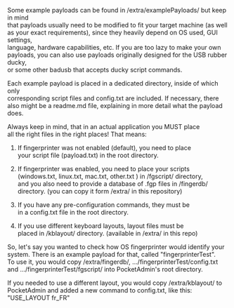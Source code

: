 Some example payloads can be found in /extra/examplePayloads/ but keep in mind  
that payloads usually need to be modified to fit your target machine (as well  
as your exact requirements), since they heavily depend on OS used, GUI settings,  
language, hardware capabilities, etc. If you are too lazy to make your own  
payloads, you can also use payloads originally designed for the USB rubber ducky,  
or some other badusb that accepts ducky script commands.  
  
Each example payload is placed in a dedicated directory, inside of which only  
corresponding script files and config.txt are included. If necessary, there  
also might be a readme.md file, explaining in more detail what the payload does.  
  
Always keep in mind, that in an actual application you MUST place  
all the right files in the right places! That means:  
  
1. If fingerprinter was not enabled (default), you need to place  
your script file (payload.txt) in the root directory.  
  
2. If fingerprinter was enabled, you need to place your scripts  
(windows.txt, linux.txt, mac.txt, other.txt ) in /fgscript/ directory,  
and you also need to provide a database of .fgp files in /fingerdb/  
directory. (you can copy it form /extra/ in this repository)  
  
3. If you have any pre-configuration commands, they must be  
in a config.txt file in the root directory.  
  
4. If you use different keyboard layouts, layout files must be  
placed in /kblayout/ directory. (available in /extra/ in this repo)  
  
  
So, let's say you wanted to check how OS fingerprinter would identify your  
system. There is an example payload for that, called "fingerprinterTest".  
To use it, you would copy /extra/fingerdb/, .../fingerprinterTest/config.txt  
and .../fingerprinterTest/fgscript/ into PocketAdmin's root directory.  
  
If you needed to use a different layout, you would copy /extra/kblayout/ to  
PocketAdmin and added a new command to config.txt, like this: "USE_LAYOUT fr_FR"  
